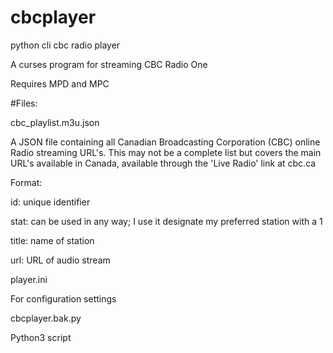 # cbcplayer
python cli cbc radio player

A curses program for streaming CBC Radio One

Requires MPD and MPC

#Files:

cbc_playlist.m3u.json

A JSON file containing all Canadian Broadcasting Corporation (CBC) online Radio streaming URL's. This may not be a complete list but covers the main URL's available in Canada, available through the 'Live Radio' link at cbc.ca

Format:

id: unique identifier

stat: can be used in any way; I use it designate my preferred station with a 1

title: name of station

url: URL of audio stream

player.ini

For configuration settings

cbcplayer.bak.py

Python3 script
